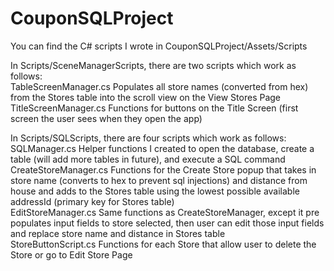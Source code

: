 # CouponSQLProject

You can find the C# scripts I wrote in CouponSQLProject/Assets/Scripts  
  
In Scripts/SceneManagerScripts, there are two scripts which work as follows:  
TableScreenManager.cs Populates all store names (converted from hex) from the Stores table into the scroll view on the View Stores Page  
TitleScreenManager.cs Functions for buttons on the Title Screen (first screen the user sees when they open the app)  
  
In Scripts/SQLScripts, there are four scripts which work as follows:  
SQLManager.cs Helper functions I created to open the database, create a table (will add more tables in future), and execute a SQL command  
CreateStoreManager.cs Functions for the Create Store popup that takes in store name (converts to hex to prevent sql injections) and distance from house and adds to the Stores table using the lowest possible available addressId (primary key for Stores table)  
EditStoreManager.cs Same functions as CreateStoreManager, except it pre populates input fields to store selected, then user can edit those input fields and replace store name and distance in Stores table  
StoreButtonScript.cs Functions for each Store that allow user to delete the Store or go to Edit Store Page  
